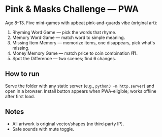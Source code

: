 # Pink & Masks Challenge — PWA

Age 8–13. Five mini-games with upbeat pink-and-guards vibe (original art):
1) Rhyming Word Game — pick the words that rhyme.
2) Memory Word Game — match word to simple meaning.
3) Missing Item Memory — memorize items, one disappears, pick what's missing.
4) Money Memory Game — match price to coin combination (₹).
5) Spot the Difference — two scenes; find 6 changes.

## How to run
Serve the folder with any static server (e.g., `python3 -m http.server`) and open in a browser.
Install button appears when PWA-eligible; works offline after first load.

## Notes
- All artwork is original vector/shapes (no third‑party IP).
- Safe sounds with mute toggle.
